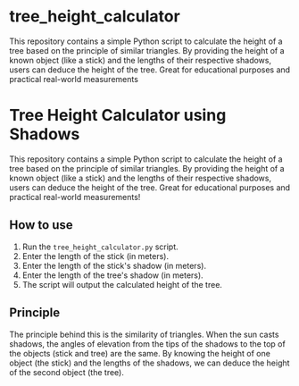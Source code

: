 # tree_height_calculator
This repository contains a simple Python script to calculate the height of a tree based on the principle of similar triangles. By providing the height of a known object (like a stick) and the lengths of their respective shadows, users can deduce the height of the tree. Great for educational purposes and practical real-world measurements

# Tree Height Calculator using Shadows

This repository contains a simple Python script to calculate the height of a tree based on the principle of similar triangles. By providing the height of a known object (like a stick) and the lengths of their respective shadows, users can deduce the height of the tree. Great for educational purposes and practical real-world measurements!

## How to use

1. Run the `tree_height_calculator.py` script.
2. Enter the length of the stick (in meters).
3. Enter the length of the stick's shadow (in meters).
4. Enter the length of the tree's shadow (in meters).
5. The script will output the calculated height of the tree.

## Principle

The principle behind this is the similarity of triangles. When the sun casts shadows, the angles of elevation from the tips of the shadows to the top of the objects (stick and tree) are the same. By knowing the height of one object (the stick) and the lengths of the shadows, we can deduce the height of the second object (the tree).
